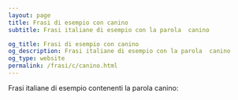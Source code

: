 ```yaml
---
layout: page
title: Frasi di esempio con canino 
subtitle: Frasi italiane di esempio con la parola  canino

og_title: Frasi di esempio con canino 
og_description: Frasi italiane di esempio con la parola  canino
og_type: website
permalink: /frasi/c/canino.html
---
```


Frasi italiane di esempio contenenti la parola canino:


